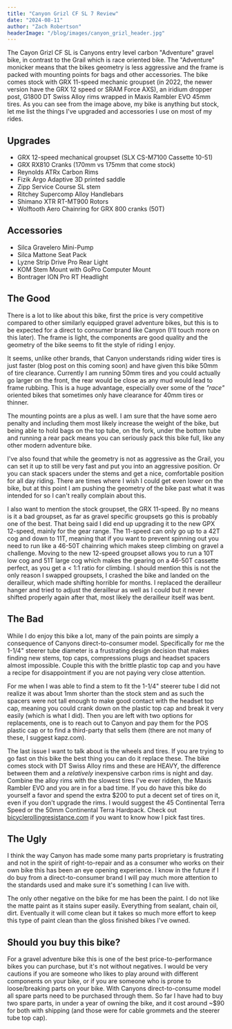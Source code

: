 ```yaml
---
title: "Canyon Grizl CF SL 7 Review"
date: "2024-08-11"
author: "Zach Robertson"
headerImage: "/blog/images/canyon_grizl_header.jpg"
---
```


The Cayon Grizl CF SL is Canyons entry level carbon "Adventure" gravel bike, in contrast to the Grail which is race oriented bike. The "Adventure" monicker means that the bikes geometry is less aggressive and the frame is packed with mounting points for bags and other accessories. The bike comes stock with GRX 11-speed mechanic groupset (in 2022, the newer version have the GRX 12 speed or SRAM Force AXS), an iridium dropper post, G1800 DT Swiss Alloy rims wrapped in Maxis Rambler EVO 45mm tires. As you can see from the image above, my bike is anything but stock, let me list the things I've upgraded and accessories I use on most of my rides.

## Upgrades

- GRX 12-speed mechanical groupset (SLX CS-M7100 Cassette 10-51)
- GRX RX810 Cranks (170mm vs 175mm that come stock)
- Reynolds ATRx Carbon Rims
- Fizik Argo Adaptive 3D printed saddle
- Zipp Service Course SL stem
- Ritchey Supercomp Alloy Handlebars
- Shimano XTR RT-MT900 Rotors
- Wolftooth Aero Chainring for GRX 800 cranks (50T)

## Accessories

- Silca Gravelero Mini-Pump
- Silca Mattone Seat Pack
- Lyzne Strip Drive Pro Rear Light
- KOM Stem Mount with GoPro Computer Mount
- Bontrager ION Pro RT Headlight

## The Good

There is a lot to like about this bike, first the price is very competitive compared to other similarly equipped gravel adventure bikes, but this is to be expected for a direct to consumer brand like Canyon (I'll touch more on this later). The frame is light, the components are good quality and the geometry of the bike seems to fit the style of riding I enjoy.

It seems, unlike other brands, that Canyon understands riding wider tires is just faster (blog post on this coming soon) and have given this bike 50mm of tire clearance. Currently I am running 50mm tires and you could actually go larger on the front, the rear would be close as any mud would lead to frame rubbing. This is a huge advantage, especially over some of the _"race"_ oriented bikes that sometimes only have clearance for 40mm tires or thinner.

The mounting points are a plus as well. I am sure that the have some aero penalty and including them most likely increase the weight of the bike, but being able to hold bags on the top tube, on the fork, under the bottom tube and running a rear pack means you can seriously pack this bike full, like any other modern adventure bike.

I've also found that while the geometry is not as aggressive as the Grail, you can set it up to still be very fast and put you into an aggressive position. Or you can stack spacers under the stems and get a nice, comfortable position for all day riding. There are times where I wish I could get even lower on the bike, but at this point I am pushing the geometry of the bike past what it was intended for so I can't really complain about this.

I also want to mention the stock groupset, the GRX 11-speed. By no means is it a bad groupset, as far as gravel specific groupsets go this is probably one of the best. That being said I did end up upgrading it to the new GPX 12-speed, mainly for the gear range. The 11-speed can only go up to a 42T cog and down to 11T, meaning that if you want to prevent spinning out you need to run like a 46-50T chainring which makes steep climbing on gravel a challenge. Moving to the new 12-speed groupset allows you to run a 10T low cog and 51T large cog which makes the gearing on a 46-50T cassette perfect, as you get a < 1:1 ratio for climbing. I should mention this is not the only reason I swapped groupsets, I crashed the bike and landed on the derailleur, which made shifting horrible for months. I replaced the derailleur hanger and tried to adjust the derailleur as well as I could but it never shifted properly again after that, most likely the derailleur itself was bent.

## The Bad

While I do enjoy this bike a lot, many of the pain points are simply a consequence of Canyons direct-to-consumer model. Specifically for me the 1-1/4" steerer tube diameter is a frustrating design decision that makes finding new stems, top caps, compressions plugs and headset spacers almost impossible. Couple this with the brittle plastic top cap and you have a recipe for disappointment if you are not paying very close attention.

For me when I was able to find a stem to fit the 1-1/4" steerer tube I did not realize it was about 1mm shorter than the stock stem and as such the spacers were not tall enough to make good contact with the headset top cap, meaning you could crank down on the plastic top cap and break it very easily (which is what I did). Then you are left with two options for replacements, one is to reach out to Canyon and pay them for the POS plastic cap or to find a third-party that sells them (there are not many of these, I suggest kapz.com).

The last issue I want to talk about is the wheels and tires. If you are trying to go fast on this bike the best thing you can do it replace these. The bike comes stock with DT Swiss Alloy rims and these are HEAVY, the difference between them and a _relatively_ inexpensive carbon rims is night and day. Combine the alloy rims with the slowest tires I've ever ridden, the Maxis Rambler EVO and you are in for a bad time. If you do have this bike do yourself a favor and spend the extra $200 to put a decent set of tires on it, even if you don't upgrade the rims. I would suggest the 45 Continental Terra Speed or the 50mm Continental Terra Hardpack. Check out [bicyclerollingresistance.com](https://www.bicyclerollingresistance.com/) if you want to know how I pick fast tires.

## The Ugly

I think the way Canyon has made some many parts proprietary is frustrating and not in the spirit of right-to-repair and as a consumer who works on their own bike this has been an eye opening experience. I know in the future if I do buy from a direct-to-consumer brand I will pay much more attention to the standards used and make sure it's something I can live with.

The only other negative on the bike for me has been the paint. I do not like the matte paint as it stains super easily. Everything from sealant, chain oil, dirt. Eventually it will come clean but it takes so much more effort to keep this type of paint clean than the gloss finished bikes I've owned.

## Should you buy this bike?

For a gravel adventure bike this is one of the best price-to-performance bikes you can purchase, but it's not without negatives. I would be very cautions if you are someone who likes to play around with different components on your bike, or if you are someone who is prone to loose/breaking parts on your bike. With Canyons direct-to-consume model all spare parts need to be purchased through them. So far I have had to buy two spare parts, in under a year of owning the bike, and it cost around ~$90 for both with shipping (and those were for cable grommets and the steerer tube top cap).
